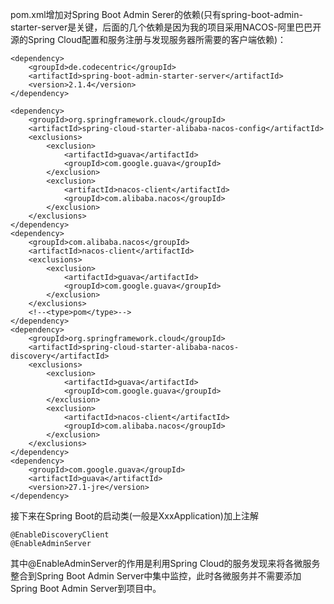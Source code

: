 pom.xml增加对Spring Boot Admin Serer的依赖(只有spring-boot-admin-starter-server是关键，后面的几个依赖是因为我的项目采用NACOS-阿里巴巴开源的Spring Cloud配置和服务注册与发现服务器所需要的客户端依赖)：  
  
    <dependency>  
        <groupId>de.codecentric</groupId>  
        <artifactId>spring-boot-admin-starter-server</artifactId>  
        <version>2.1.4</version>  
    </dependency>  
    
    <dependency>  
        <groupId>org.springframework.cloud</groupId>  
        <artifactId>spring-cloud-starter-alibaba-nacos-config</artifactId>  
        <exclusions>  
            <exclusion>  
                <artifactId>guava</artifactId>  
                <groupId>com.google.guava</groupId>  
            </exclusion>  
            <exclusion>  
                <artifactId>nacos-client</artifactId>  
                <groupId>com.alibaba.nacos</groupId>  
            </exclusion>  
        </exclusions>  
    </dependency>  
    <dependency>  
        <groupId>com.alibaba.nacos</groupId>  
        <artifactId>nacos-client</artifactId>  
        <exclusions>  
            <exclusion>  
                <artifactId>guava</artifactId>  
                <groupId>com.google.guava</groupId>  
            </exclusion>  
        </exclusions>  
        <!--<type>pom</type>-->  
    </dependency>  
    <dependency>  
        <groupId>org.springframework.cloud</groupId>  
        <artifactId>spring-cloud-starter-alibaba-nacos-discovery</artifactId>  
        <exclusions>  
            <exclusion>  
                <artifactId>guava</artifactId>  
                <groupId>com.google.guava</groupId>  
            </exclusion>  
            <exclusion>  
                <artifactId>nacos-client</artifactId>  
                <groupId>com.alibaba.nacos</groupId>  
            </exclusion>  
        </exclusions>  
    </dependency>  
    <dependency>  
        <groupId>com.google.guava</groupId>  
        <artifactId>guava</artifactId>  
        <version>27.1-jre</version>  
    </dependency>  
  
接下来在Spring Boot的启动类(一般是XxxApplication)加上注解

    @EnableDiscoveryClient
    @EnableAdminServer

其中@EnableAdminServer的作用是利用Spring Cloud的服务发现来将各微服务整合到Spring Boot Admin Server中集中监控，此时各微服务并不需要添加Spring Boot Admin Server到项目中。  
